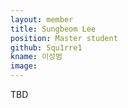 ```yaml
---
layout: member
title: Sungbeom Lee
position: Master student
github: Squ1rre1
kname: 이성범
image: 
---
```


TBD